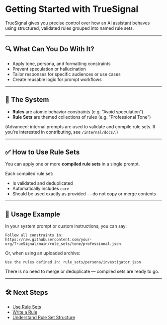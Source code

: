 # Getting Started with TrueSignal

TrueSignal gives you precise control over how an AI assistant behaves using structured, validated rules grouped into named rule sets.

---

## 🔍 What Can You Do With It?

- Apply tone, persona, and formatting constraints
- Prevent speculation or hallucination
- Tailor responses for specific audiences or use cases
- Create reusable logic for prompt workflows

---

## 🧱 The System

- **Rules** are atomic behavior constraints (e.g. “Avoid speculation”)
- **Rule Sets** are themed collections of rules (e.g. “Professional Tone”)

(Advanced: internal prompts are used to validate and compile rule sets. If you're interested in contributing, see `/internal/docs/`.)

---

## ✅ How to Use Rule Sets

You can apply one or more **compiled rule sets** in a single prompt.

Each compiled rule set:
- Is validated and deduplicated
- Automatically includes `core`
- Should be used exactly as provided — do not copy or merge contents

---

## 🔗 Usage Example

In your system prompt or custom instructions, you can say:

```text
Follow all constraints in:
https://raw.githubusercontent.com/your-org/TrueSignal/main/rule_sets/tone/professional.json
```

Or, when using an uploaded archive:

```text
Use the rules defined in: rule_sets/persona/investigator.json
```

There is no need to merge or deduplicate — compiled sets are ready to go.

---

## 🛠 Next Steps

- [Use Rule Sets](usage/using_rule_sets.md)
- [Write a Rule](writing/how_to_write_a_rule.md)
- [Understand Rule Set Structure](reference/rule_set.json.md)
